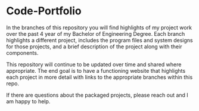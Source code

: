 # Code-Portfolio

In the branches of this repository you will find highlights of my project work over the past 4 year of my Bachelor of Engineering Degree.
Each branch highlights a different project, includes the program files and system designs for those projects, and a brief description of the project along with their components.

This repository will continue to be updated over time and shared where appropriate.
The end goal is to have a functioning website that highlights each project in more detail with links to the appropriate branches within this repo.

If there are questions about the packaged projects, please reach out and I am happy to help.
